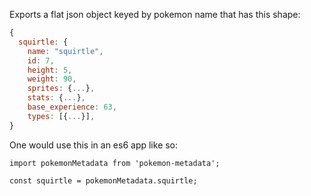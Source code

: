 Exports a flat json object keyed by pokemon name that has this shape:

```js
{
  squirtle: {
    name: "squirtle",
    id: 7,
    height: 5,
    weight: 90,
    sprites: {...},
    stats: {...},
    base_experience: 63,
    types: [{...}],
}
```

One would use this in an es6 app like so:

```
import pokemonMetadata from 'pokemon-metadata';

const squirtle = pokemonMetadata.squirtle;
```

